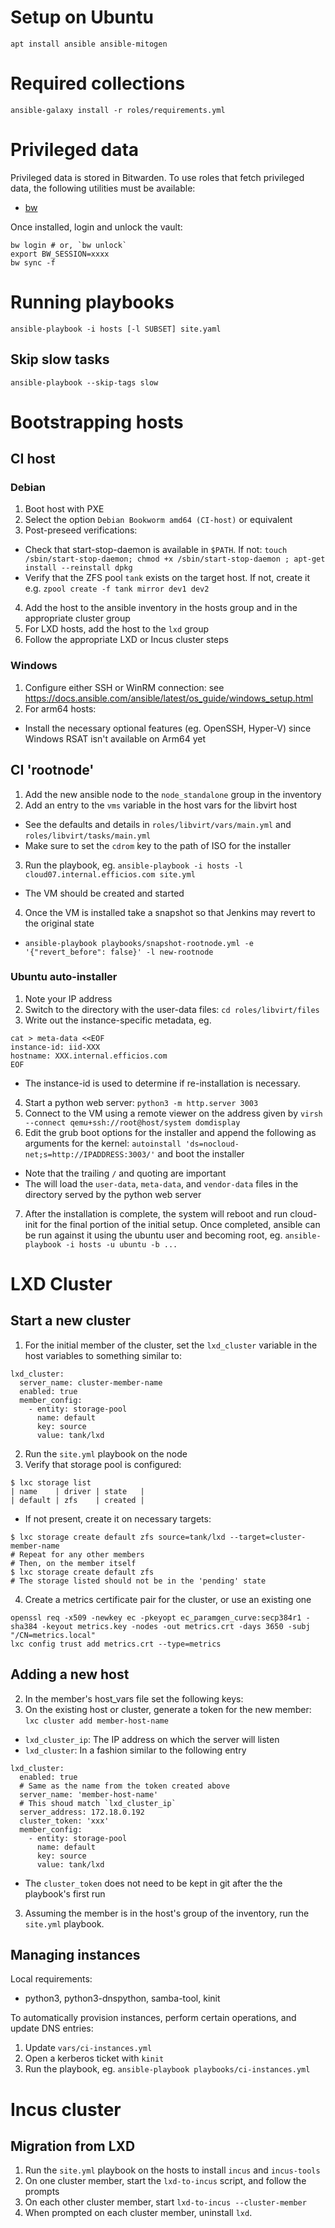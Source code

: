 # Setup on Ubuntu

```
apt install ansible ansible-mitogen
```

# Required collections

```
ansible-galaxy install -r roles/requirements.yml
```

# Privileged data

Privileged data is stored in Bitwarden. To use roles that fetch privileged data,
the following utilities must be available:

* [bw](https://bitwarden.com/help/cli/)

Once installed, login and unlock the vault:

```
bw login # or, `bw unlock`
export BW_SESSION=xxxx
bw sync -f
```

# Running playbooks

```
ansible-playbook -i hosts [-l SUBSET] site.yaml
```

## Skip slow tasks

`ansible-playbook --skip-tags slow`

# Bootstrapping hosts

## CI host

### Debian

1. Boot host with PXE
2. Select the option `Debian Bookworm amd64 (CI-host)` or equivalent
3. Post-preseed verifications:
  * Check that start-stop-daemon is available in `$PATH`. If not: `touch /sbin/start-stop-daemon; chmod +x /sbin/start-stop-daemon ; apt-get install --reinstall dpkg`
  * Verify that the ZFS pool `tank` exists on the target host. If not, create it e.g. `zpool create -f tank mirror dev1 dev2`
4. Add the host to the ansible inventory in the hosts group and in the appropriate cluster group
5. For LXD hosts, add the host to the `lxd` group
6. Follow the appropriate LXD or Incus cluster steps

### Windows

1. Configure either SSH or WinRM connection: see https://docs.ansible.com/ansible/latest/os_guide/windows_setup.html
2. For arm64 hosts:
  * Install the necessary optional features (eg. OpenSSH, Hyper-V) since Windows RSAT isn't available on Arm64 yet

## CI 'rootnode'

1. Add the new ansible node to the `node_standalone` group in the inventory
2. Add an entry to the `vms` variable in the host vars for the libvirt host
  * See the defaults and details in `roles/libvirt/vars/main.yml` and `roles/libvirt/tasks/main.yml`
  * Make sure to set the `cdrom` key to the path of ISO for the installer
3. Run the playbook, eg. `ansible-playbook -i hosts -l cloud07.internal.efficios.com site.yml`
  * The VM should be created and started
4. Once the VM is installed take a snapshot so that Jenkins may revert to the original state
  * `ansible-playbook playbooks/snapshot-rootnode.yml -e '{"revert_before": false}' -l new-rootnode`

### Ubuntu auto-installer

1. Note your IP address
2. Switch to the directory with the user-data files: `cd roles/libvirt/files`
3. Write out the instance-specific metadata, eg.

```
cat > meta-data <<EOF
instance-id: iid-XXX
hostname: XXX.internal.efficios.com
EOF
```
  * The instance-id is used to determine if re-installation is necessary.
4. Start a python web server: `python3 -m http.server 3003`
5. Connect to the VM using a remote viewer on the address given by `virsh --connect qemu+ssh://root@host/system domdisplay`
6. Edit the grub boot options for the installer and append the following as arguments for the kernel: `autoinstall 'ds=nocloud-net;s=http://IPADDRESS:3003/'` and boot the installer
  * Note that the trailing `/` and quoting are important
  * The will load the `user-data`, `meta-data`, and `vendor-data` files in the directory served by the python web server
7. After the installation is complete, the system will reboot and run cloud-init for the final portion of the initial setup. Once completed, ansible can be run against it using the ubuntu user and becoming root, eg. `ansible-playbook -i hosts -u ubuntu -b ...`

# LXD Cluster

## Start a new cluster

1. For the initial member of the cluster, set the `lxd_cluster` variable in the host variables to something similar to:

```
lxd_cluster:
  server_name: cluster-member-name
  enabled: true
  member_config:
    - entity: storage-pool
      name: default
      key: source
      value: tank/lxd
```

2. Run the `site.yml` playbook on the node
3. Verify that storage pool is configured:

```
$ lxc storage list
| name    | driver | state   |
| default | zfs    | created |
```

  * If not present, create it on necessary targets:

```
$ lxc storage create default zfs source=tank/lxd --target=cluster-member-name
# Repeat for any other members
# Then, on the member itself
$ lxc storage create default zfs
# The storage listed should not be in the 'pending' state
```

4. Create a metrics certificate pair for the cluster, or use an existing one

```
openssl req -x509 -newkey ec -pkeyopt ec_paramgen_curve:secp384r1 -sha384 -keyout metrics.key -nodes -out metrics.crt -days 3650 -subj "/CN=metrics.local"
lxc config trust add metrics.crt --type=metrics
```

## Adding a new host

2. In the member's host_vars file set the following keys:
1. On the existing host or cluster, generate a token for the new member: `lxc cluster add member-host-name`
  * `lxd_cluster_ip`: The IP address on which the server will listen
  * `lxd_cluster`: In a fashion similar to the following entry
```
lxd_cluster:
  enabled: true
  # Same as the name from the token created above
  server_name: 'member-host-name'
  # This shoud match `lxd_cluster_ip`
  server_address: 172.18.0.192
  cluster_token: 'xxx'
  member_config:
    - entity: storage-pool
      name: default
      key: source
      value: tank/lxd
```
  * The `cluster_token` does not need to be kept in git after the the playbook's first run
3. Assuming the member is in the host's group of the inventory, run the `site.yml` playbook.

## Managing instances

Local requirements:

 * python3, python3-dnspython, samba-tool, kinit

To automatically provision instances, perform certain operations, and update DNS entries:

1. Update `vars/ci-instances.yml`
2. Open a kerberos ticket with `kinit`
3. Run the playbook, eg. `ansible-playbook playbooks/ci-instances.yml`

# Incus cluster

## Migration from LXD

1. Run the `site.yml` playbook on the hosts to install `incus` and `incus-tools`
2. On one cluster member, start the `lxd-to-incus` script, and follow the prompts
3. On each other cluster member, start `lxd-to-incus --cluster-member`
4. When prompted on each cluster member, uninstall `lxd`.
